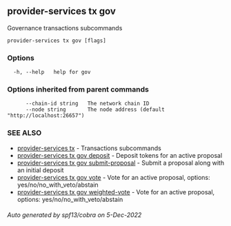 ## provider-services tx gov

Governance transactions subcommands

```
provider-services tx gov [flags]
```

### Options

```
  -h, --help   help for gov
```

### Options inherited from parent commands

```
      --chain-id string   The network chain ID
      --node string       The node address (default "http://localhost:26657")
```

### SEE ALSO

* [provider-services tx](provider-services_tx.md)	 - Transactions subcommands
* [provider-services tx gov deposit](provider-services_tx_gov_deposit.md)	 - Deposit tokens for an active proposal
* [provider-services tx gov submit-proposal](provider-services_tx_gov_submit-proposal.md)	 - Submit a proposal along with an initial deposit
* [provider-services tx gov vote](provider-services_tx_gov_vote.md)	 - Vote for an active proposal, options: yes/no/no_with_veto/abstain
* [provider-services tx gov weighted-vote](provider-services_tx_gov_weighted-vote.md)	 - Vote for an active proposal, options: yes/no/no_with_veto/abstain

###### Auto generated by spf13/cobra on 5-Dec-2022
